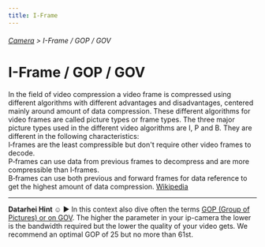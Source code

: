 ```yaml
---
title: I-Frame
---
```

###### [Camera](../wiki/camera-technology.html) > I-Frame / GOP / GOV

# I-Frame / GOP / GOV

In the field of video compression a video frame is compressed using different algorithms with different advantages and disadvantages, centered mainly around amount of data compression. These different algorithms for video frames are called picture types or frame types. The three major picture types used in the different video algorithms are I, P and B. They are different in the following characteristics:  
I‑frames are the least compressible but don't require other video frames to decode.  
P‑frames can use data from previous frames to decompress and are more compressible than I‑frames.  
B‑frames can use both previous and forward frames for data reference to get the highest amount of data compression. <a href="https://en.wikipedia.org/wiki/Video_compression_picture_types" target="_blank">Wikipedia</a>

---  
**Datarhei Hint ☺** ► In this context also dive often the terms <a href="https://en.wikipedia.org/wiki/Group_of_pictures" target="_blank">GOP (Group of Pictures) or on GOV</a>. The higher the parameter in your ip-camera the lower is the bandwidth required but the lower the quality of your video gets. We recommend an optimal GOP of 25 but no more than 61st.  
